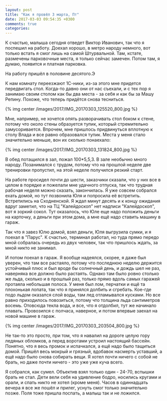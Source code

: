 ```yaml
---
layout: post
title: "Как я провёл 3 марта, Пт"
date: 2017-03-03 09:54:35 +0300
comments: true
categories: 
---
```

К счастью, малыша сегодня отведет Виктор Иванович, так что я поспешил на работу. Доехал хорошо, в метро народу немного, вот только встать я смог лишь на самой Штурвальной. Там, кстате, размечены парковочные места, я только сейчас замечен. Потом там, я думаю, появится и платная парковка.

На работу пришёл в половине десятого.Э

К нам комнату переезжают 1С-ники, из-за этого мне придется передвигать стол. Когда-то давно они от нас съехали, и с тех пор я занимаю своим столом как бы два места - за себя и как бы за Машу Репину. Похоже, что теперь придётся снова тесниться.

{% img center /images/2017/IMG_20170303_125520_800.jpg %}

Мне, например, не хочется опять разворачивать стол боком к стене, потому что около стены образуется тупик, который стремительно замусоривается. Впрочем, мне пришлось придвинуться вплотную к столу Влада и все равно образовался тупик. Места у меня стало значительно меньше, вон их сколько понаехало: 

{% img center /images/2017/IMG_20170303_131824_800.jpg %}

В обед потащился в зал, пожал 100\*5,5,3. В зале необычно много народу. Позанимался с трудом, потому что на прошлой неделе две тренировки пропустил, на этой неделе получился резкий старт.

На работе просидел почти до шести, заказчики сказали, что у них все в целом в порядке и пожелали мне удачного отпуска, так что трудная рабочая неделя можно сказать, закончилась. Я уже совсем собрался ехать домой, но тут позвонила Юля и попросила её встретить. Встретились на Сходненской. Я ждал минут десять и к концу ожидания вдруг заметил, что на ТЦ "Калейдоскоп" нет надписи "Калейдоскоп", вот я зоркий сокол. Тут оказалось, что Юле еще надо положить деньги на карточку, а деньги при этом дома, а мне ещё надо ставить машину в гараж.

Так что я завез Юлю домой, взял деньги, Юля выгрузила сумки, и я поехал в "Парус". К счастью, терминал работал, но туда прямо передо мной собралась очередь из двух человек, так что пришлось ждать, за мной никто не занимал.

И потом поехал в гараж. Я вообще надеялся, скорее, я даже был уверен, что там все растаяло, потому что последнюю неделю держится устойчивый плюс и был вроде бы солнечный день, и дождь шел не раз, наверняка все должно было растаять. Однако там было ровно столько же льда, сколько и в прошлый раз, только прямо вдоль самых гаражей протаяла небольшая полоса. У меня был лом, перчатки и ещё та плохонькая лопата, так что я принялся долбить и сгребать. Кое-где подо льдом оказался слой воды, там лед отламывался кусками. Но все равно приходилось повозиться, потому что толщина льда сантиметров восемь. Отовсюда текла вода, и все, что я отдолбил, тут же начинало плавать. Провозился с полчаса, наверное, и потом впервые заехал на новой машине в гараж. 

{% img center /images/2017/IMG_20170303_203504_800.jpg %}

Не так-то это просто, при том, что я навалил на дороге целую гору ледяных обломков, а перед воротами устроил настоящий бассейн. Понятно, что я весь промок и испачкался, а ещё надо было тащиться домой. Пришёл весь мокрый и грязный, вдобавок насмерть уставший, а ещё надо было снова собирать вещи. Я хотел почти ничего с собой не брать, но даже почти ничего - это уже уже куча всего.

Я собрался, как сумел. Объектив взял только один - 24-70, вспышки брать не стал. Дети вели себя на удивление бодро, носились кругами и орали, и спать никто не хотел (кроме меня). Часов в одиннадцать вечера я все же пошёл и прилег, уснуть смог только значительно позже. Поля тоже пришла поспать, а малыш так и не ложился.